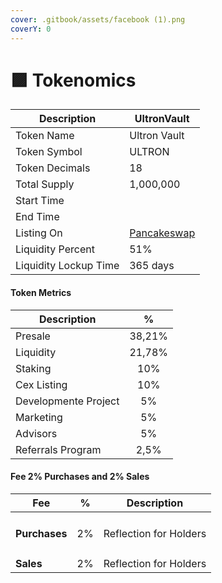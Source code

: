 ```yaml
---
cover: .gitbook/assets/facebook (1).png
coverY: 0
---
```


# 🟪 Tokenomics

| Description           | UltronVault                                                                                               |
| --------------------- | --------------------------------------------------------------------------------------------------------- |
| Token Name            | Ultron Vault                                                                                              |
| Token Symbol          | ULTRON                                                                                                    |
| Token Decimals        | 18                                                                                                        |
| Total Supply          | 1,000,000                                                                                                 |
| Start Time            |                                                                                                           |
| End Time              |                                                                                                           |
| Listing On            | [Pancakeswap](https://pancakeswap.finance/swap?outputCurrency=0x71469B1180E2A76BA82A9cE7609077acb52f7B29) |
| Liquidity Percent     | 51%                                                                                                       |
| Liquidity Lockup Time | 365 days                                                                                                  |

#### Token Metrics

| Description          |    %   |
| -------------------- | :----: |
| Presale              | 38,21% |
| Liquidity            | 21,78% |
| Staking              |   10%  |
| Cex Listing          |   10%  |
| Developmente Project |   5%   |
| Marketing            |   5%   |
| Advisors             |   5%   |
| Referrals Program    |  2,5%  |

#### Fee 2% Purchases and 2% Sales

| Fee                |  %  | Description            |
| ------------------ | :-: | ---------------------- |
| <h4>Purchases</h4> |  2% | Reflection for Holders |
| **Sales**          |  2% | Reflection for Holders |
